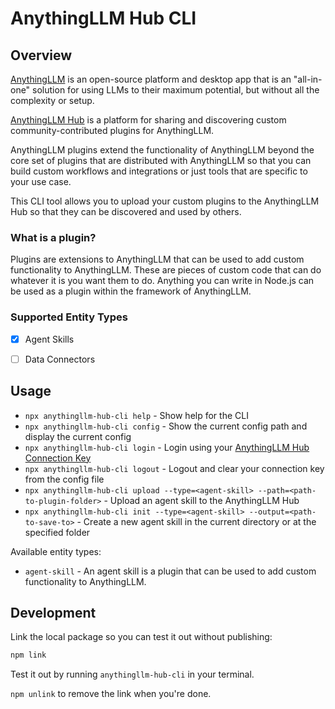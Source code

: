 # AnythingLLM Hub CLI

## Overview 

[AnythingLLM](https://github.com/Mintplex-Labs/anything-llm) is an open-source platform and desktop app that is an "all-in-one" solution for using LLMs to their maximum potential, but without all the complexity or setup.

[AnythingLLM Hub](https://hub.anythingllm.com) is a platform for sharing and discovering custom community-contributed plugins for AnythingLLM.

AnythingLLM plugins extend the functionality of AnythingLLM beyond the core set of plugins that are distributed with AnythingLLM so that you can build custom workflows and integrations or just tools that are specific to your use case.

This CLI tool allows you to upload your custom plugins to the AnythingLLM Hub so that they can be discovered and used by others.

### What is a plugin?

Plugins are extensions to AnythingLLM that can be used to add custom functionality to AnythingLLM. These are pieces of custom code that can do whatever it is you want them to do. Anything you can write in Node.js can be used as a plugin within the framework of AnythingLLM.

### Supported Entity Types

- [x] Agent Skills
- [ ] Data Connectors


## Usage

- `npx anythingllm-hub-cli help` - Show help for the CLI
- `npx anythingllm-hub-cli config` - Show the current config path and display the current config
- `npx anythingllm-hub-cli login` - Login using your [AnythingLLM Hub Connection Key](https://hub.anythingllm.com/me)
- `npx anythingllm-hub-cli logout` - Logout and clear your connection key from the config file
- `npx anythingllm-hub-cli upload --type=<agent-skill> --path=<path-to-plugin-folder>` - Upload an agent skill to the AnythingLLM Hub
- `npx anythingllm-hub-cli init --type=<agent-skill> --output=<path-to-save-to>` - Create a new agent skill in the current directory or at the specified folder

Available entity types:
- `agent-skill` - An agent skill is a plugin that can be used to add custom functionality to AnythingLLM.


## Development
Link the local package so you can test it out without publishing:
```bash
npm link
```

Test it out by running `anythingllm-hub-cli` in your terminal.

`npm unlink` to remove the link when you're done.
